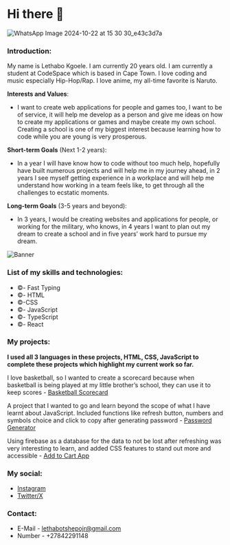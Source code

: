 # Hi there 👋

![WhatsApp Image 2024-10-22 at 15 30 30_e43c3d7a](https://github.com/user-attachments/assets/151563b0-be85-4b54-b0fd-b657cc87e04e)

<!--
**LTshepoJr/LTshepoJr** is a ✨ _special_ ✨ repository because its `README.md` (this file) appears on your GitHub profile.

Here are some ideas to get you started:

- 🔭 I’m currently working on ...
- 🌱 I’m currently learning ...
- 👯 I’m looking to collaborate on ...
- 🤔 I’m looking for help with ...
- 💬 Ask me about ...
- 📫 How to reach me: ...
- 😄 Pronouns: ...
- ⚡ Fun fact: ...
-->

### Introduction:

My name is Lethabo Kgoele. I am currently 20 years old. I am currently a student at CodeSpace which is based in Cape Town. I love coding and music especially Hip-Hop/Rap. I love anime, my all-time favorite is Naruto.

**Interests and Values**:

- I want to create web applications for people and games too, I want to be of service, it will help me develop as a person and give me ideas on how to create my applications or games and maybe create my own school. Creating a school is one of my biggest interest because learning how to code while you are young is very prosperous.

**Short-term Goals** (Next 1-2 years):

- In a year I will have know how to code without too much help, hopefully have built numerous projects and will help me in my journey ahead, in 2 years I see myself getting experience in a workplace and will help me understand how working in a team feels like, to get through all the challenges to ecstatic moments.

**Long-term Goals** (3-5 years and beyond):

- In 3 years, I would be creating websites and applications for people, or working for the military, who knows, in 4 years I want to plan out my dream to create a school and in five years’ work hard to pursue my dream.

![Banner](https://media.giphy.com/media/v1.Y2lkPTc5MGI3NjExNHVoYzU4eWE5dXhtZ2pkYm4ydmFrcWNjNHlmcDQ5azRndWxiOWV4cCZlcD12MV9pbnRlcm5hbF9naWZfYnlfaWQmY3Q9Zw/2y98KScHKeaQM/giphy.gif)

### List of my skills and technologies:

- ©- Fast Typing
- ©- HTML
- ©-CSS
- ©- JavaScript
- ©- TypeScript
- ©- React

### My projects:

**I used all 3 languages in these projects, HTML, CSS, JavaScript to complete these projects which highlight my current work so far.**

I love basketball, so I wanted to create a scorecard because when basketball is being played at my little brother’s school, they can use it to keep scores - [Basketball Scorecard](https://github.com/LTshepoJr/Basketball-Scorecard.git)

A project that I wanted to go and learn beyond the scope of what I have learnt about JavaScript. Included functions like refresh button, numbers and symbols choice and click to copy after generating password - [Password Generator](https://github.com/LTshepoJr/Password-Generator.git)

Using firebase as a database for the data to not be lost after refreshing was very interesting to learn, and added CSS features to stand out more and accessible - [Add to Cart App](https://github.com/LTshepoJr/Module_6_LETKGO330_PTO2401_GroupB2_Lethabo-Kgoele_SDF07.git)

### My social:

- [Instagram](https://www.instagram.com/l.tshepo.jr/)
- [Twitter/X](https://twitter.com/LTshepojr)

### Contact:

- E-Mail - lethabotshepojr@gmail.com
- Number - +27842291148

<!-- Added Profile Image -->
